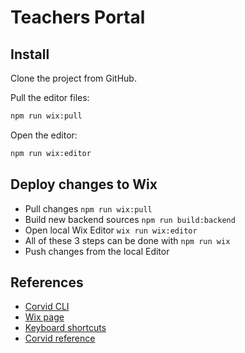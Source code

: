 # Teachers Portal

## Install

Clone the project from GitHub.

Pull the editor files:

```bash
npm run wix:pull
```

Open the editor:

```bash
npm run wix:editor
```

## Deploy changes to Wix

* Pull changes `npm run wix:pull`
* Build new backend sources `npm run build:backend`
* Open local Wix Editor `wix run wix:editor`
* All of these 3 steps can be done with `npm run wix`
* Push changes from the local Editor

## References

* [Corvid CLI](https://support.wix.com/en/article/working-with-the-corvid-cli)
* [Wix page](https://www.wix.com/dashboard/4968a067-4750-405d-ad3a-2129f3899310)
* [Keyboard shortcuts](https://support.wix.com/en/article/corvid-keyboard-shortcuts)
* [Corvid reference](https://www.wix.com/corvid/reference/)
